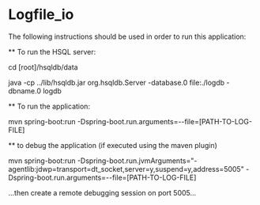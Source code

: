 # Logfile_io
 
The following instructions should be used in order to run this application:


** To run the HSQL server:

cd [root]/hsqldb/data

java -cp ../lib/hsqldb.jar org.hsqldb.Server -database.0 file:./logdb -dbname.0 logdb



** To run the application:

mvn spring-boot:run -Dspring-boot.run.arguments=--file=[PATH-TO-LOG-FILE]



** to debug the application (if executed using the maven plugin)

mvn spring-boot:run -Dspring-boot.run.jvmArguments="-agentlib:jdwp=transport=dt_socket,server=y,suspend=y,address=5005" -Dspring-boot.run.arguments=--file=[PATH-TO-LOG-FILE]

...then create a remote debugging session on port 5005...